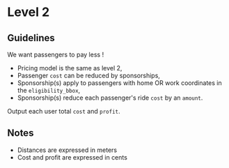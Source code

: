 # Level 2

## Guidelines

We want passengers to pay less !
* Pricing model is the same as level 2,
* Passenger `cost` can be reduced by sponsorships,
* Sponsorship(s) apply to passengers with home OR work coordinates in the `eligibility_bbox`,
* Sponsorship(s) reduce each passenger's ride `cost` by an `amount`.

Output each user total `cost` and `profit`.

## Notes

- Distances are expressed in meters
- Cost and profit are expressed in cents
